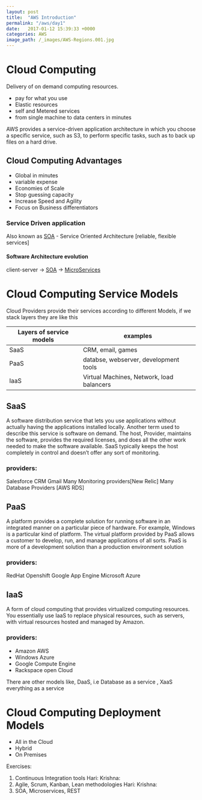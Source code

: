 ```yaml
---
layout: post
title:  "AWS Introduction"
permalink: "/aws/day1"
date:   2017-01-12 15:39:33 +0000
categories: AWS
image_path: /_images/AWS-Regions.001.jpg
---
```

# Cloud Computing

 Delivery of on demand computing resources.

- pay for what you use
- Elastic resources
- self and Metered services
- from single machine to data centers in minutes

AWS provides a service-driven application architecture in which you choose a specific service, such as S3, to perform specific tasks, such as to back up files on a hard drive.

## Cloud Computing Advantages

- Global in minutes
- variable expense
- Economies of Scale
- Stop guessing capacity
- Increase Speed and Agility
- Focus on Business differentiators



### Service Driven application
Also known as [SOA] - Service Oriented Architecture [reliable, flexible services]


#### Software Architecture evolution

client-server -> [SOA] -> [MicroServices]

# Cloud Computing Service Models

Cloud Providers provide their services according to different Models, if we stack layers they are like this



Layers of service models | examples
--- |---|
SaaS |CRM, email, games
PaaS | databse, webserver, development tools
IaaS | Virtual Machines, Network, load balancers


## SaaS
A software distribution service that lets you use applications without actually having the applications installed locally. Another term used to describe this service is software on demand. The host, Provider, maintains the software, provides the required licenses, and does all the other work needed to make the software available.
SaaS typically keeps the host completely in control and doesn’t offer any sort of monitoring.

### providers:
Salesforce CRM
Gmail
Many Monitoring providers[New Relic]
Many Database Providers [AWS RDS]

## PaaS
A platform provides a complete solution for running software in an integrated manner on a particular piece of hardware. For example, Windows is a particular kind of platform. The virtual platform provided by PaaS allows a customer to develop, run, and manage applications of all sorts.
PaaS is more of a development solution than a production environment solution

### providers:
RedHat Openshift
Google App Engine
Microsoft Azure


## IaaS
A form of cloud computing that provides virtualized computing resources. You essentially use IaaS to replace physical resources, such as servers, with virtual resources hosted and managed by Amazon.

### providers:
- Amazon AWS
- Windows Azure
- Google Compute Engine
- Rackspace open Cloud



There are other models like,  DaaS, i.e Database as a service , XaaS everything as a service

# Cloud Computing Deployment Models

- All in the Cloud
- Hybrid
- On Premises




Exercises:
1) Continuous Integration tools
 Hari:
 Krishna:
2) Agile, Scrum, Kanban, Lean methodologies
Hari:
Krishna:
3) SOA, Microservices, REST




[SOA]:https://en.wikipedia.org/wiki/Service-oriented_architecture
[MicroServices]:http://satishgummadelli.github.io/microservices/principles
